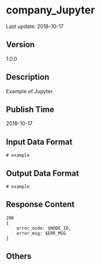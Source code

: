 # company_Jupyter
Last update: 2018-10-17


## Version
1.0.0


## Description
Example of Jupyter.


## Publish Time
2018-10-17


## Input Data Format
```
# example
```


## Output Data Format
```
# example
```


## Response Content
```
200
{
    error_node: $NODE_ID,
    error_msg: $ERR_MSG
}
```


## Others

